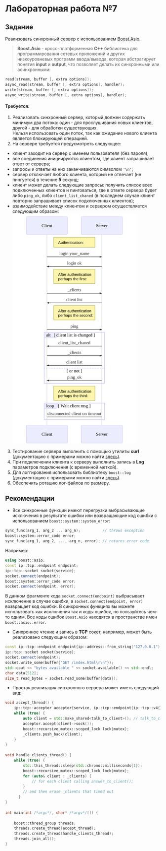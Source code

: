 # Лабораторная работа №7

## Задание

Реализовать синхронный сервер с использованием [Boost.Asio](https://www.boost.org/doc/libs/1_68_0/doc/html/boost_asio.html). 
> **Boost.Asio** - кросс-платформенная **С++** библиотека для программирования сетевых приложений и других низкоуровневых программ ввода/вывода, которая абстрагирует понятия **input** и **output**, что позволяет делать их синхронными или асинхронными:
```cpp
read(stream, buffer [, extra options]);
async_read(stream, buffer [, extra options], handler);
write(stream, buffer [, extra options]);
async_write(stream, buffer [, extra options], handler);
```
#### Требуется:

1. Реализовать синхронный сервер, который должен содержать минимум два потока: один - для прослушивания новых клиентов, другой - для обработки существующих. <br/>Нельзя использовать один поток, так как ожидание нового клиента является блокирующей операцией.
2. На сервере требуется предусмотреть следующее: 
- клиент заходит на сервер с именем пользователя (без пароля);
- все соединения инициируются клиентом, где клиент запрашивает ответ от сервера;
- запросы и ответы на них заканчиваются символом `'\n'`; 
- сервер отключает любого клиента, который не отвечает (не пингуется) в течение **5** секунд;
- клиент может делать следующие запросы: получить список всех подключенных клиентов и пинговаться, где в ответе сервера будет либо `ping_ok`, либо `client_list_chaned` (в последнем случае клиент повторно запрашивает список подключенных клиентов);
- взаимодействие между клиентом и сервером осуществляется следующим образом:
<br/><img src="./images/protocol.svg" width="400"></img>
3. Тестирование сервера выполнить с помощью утилиты **curl** (документацию с примерами можно найти [здесь](https://ec.haxx.se/cmdline-options.html)).
4. При подключении клиента к серверу выполнить запись в **Log** параметров подключения (с временной меткой).
5. Для логгирования использовать библиотеку `boost::log` (документацию с примерами можно найти [здесь](https://www.boost.org/doc/libs/1_68_0/libs/log/doc/html/log/tutorial.html#log.tutorial.trivial)).
6. Обеспечить ротацию лог-файлов по размеру.

## Рекомендации

- Все синхронные функции имеют перегрузки выбрасывающие исключения в результате ошибки или возвращающие код ошибки с использованием `boost::system::system_error`:
```cpp
sync_func(arg_1, arg_2 ... arg_n);          // throws exception
boost::system::error_code error;
sync_func(arg_1, arg_2, ..., arg_n, error); // returns error code
```
Например:
```cpp
using boost::asio;
const ip::tcp::endpoint endpoint;
ip::tcp::socket socket{service};
socket.connect(endpoint);
boost::system::error_code error;
socket.connect(endpoint, error);
```
В данном фрагменте кода `socket.connect(endpoint)` выбрасывает исключение в случае ошибки, а `socket.connect(endpoint, error)` возвращает код ошибки. В синхронных функциях вы можете использовать как исключения так и коды ошибок, но пользуйтесь чем-то одним. Все коды ошибок `Boost.Asio` находятся в пространстве имен `boost::asio::error`.

- Синхронное чтение и запись в **TCP** сокет, например, может быть реализовано следующим образом:
```cpp
const ip::tcp::endpoint endpoint{ip::address::from_string("127.0.0.1"), 80};
ip::tcp::socket socket{service};
socket.connect(endpoint);
socket.write_some(buffer{"GET /index.html\r\n"});
std::cout << "bytes available " << socket.available() << std::endl;
char data[512];
size_t read_bytes = socket.read_some(buffer{data});
```

- Простая реализация синхронного сервера может иметь следующий вид:
```cpp
void accept_thread() {
    ip::tcp::acceptor acceptor{service, ip::tcp::endpoint{ip::tcp::v4{}, 8001}};
    while (true) {
        auto client = std::make_shared<talk_to_client>(); // talk_to_client - user defined class
        acceptor.accept(client->sock());
        boost::recursive_mutex::scoped_lock lock{mutex};
        _clients.push_back(client);
    }
}

void handle_clients_thread() {
    while (true) {
        std::this_thread::sleep(std::chrono::milliseconds{1});
        boost::recursive_mutex::scoped_lock lock{mutex};
        for (auto& client : _clients) {
            // for each client calling answer_to_client();
        }
        // and then erase _clients that timed out
      }
}

int main(int /*argc*/, char* /*argv*/[]) {

    boost::thread_group threads;
    threads.create_thread(accept_thread);
    threads.create_thread(handle_clients_thread);
    threads.join_all();
}
```

